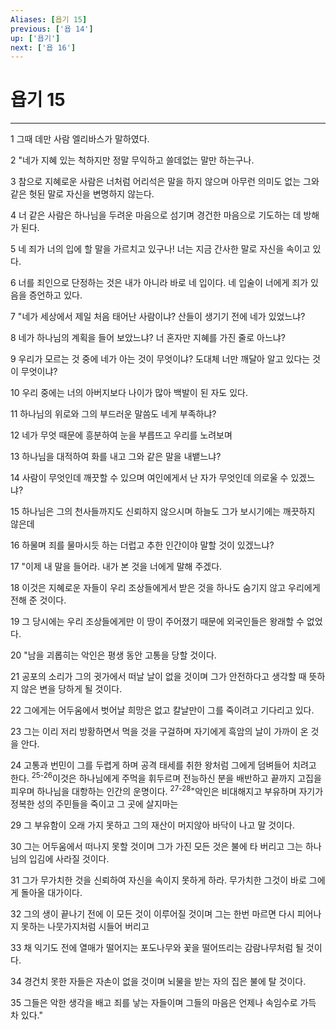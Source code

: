 ```yaml
---
Aliases: [욥기 15]
previous: ['욥 14']
up: ['욥기']
next: ['욥 16']
---
```

# 욥기 15

***


1 그때 데만 사람 엘리바스가 말하였다. 

2 "네가 지혜 있는 척하지만 정말 무익하고 쓸데없는 말만 하는구나. 

3 참으로 지혜로운 사람은 너처럼 어리석은 말을 하지 않으며 아무런 의미도 없는 그와 같은 헛된 말로 자신을 변명하지 않는다. 

4 너 같은 사람은 하나님을 두려운 마음으로 섬기며 경건한 마음으로 기도하는 데 방해가 된다. 

5 네 죄가 너의 입에 할 말을 가르치고 있구나! 너는 지금 간사한 말로 자신을 속이고 있다. 

6 너를 죄인으로 단정하는 것은 내가 아니라 바로 네 입이다. 네 입술이 너에게 죄가 있음을 증언하고 있다. 

7 "네가 세상에서 제일 처음 태어난 사람이냐? 산들이 생기기 전에 네가 있었느냐? 

8 네가 하나님의 계획을 들어 보았느냐? 너 혼자만 지혜를 가진 줄로 아느냐? 

9 우리가 모르는 것 중에 네가 아는 것이 무엇이냐? 도대체 너만 깨달아 알고 있다는 것이 무엇이냐? 

10 우리 중에는 너의 아버지보다 나이가 많아 백발이 된 자도 있다. 

11 하나님의 위로와 그의 부드러운 말씀도 네게 부족하냐? 

12 네가 무엇 때문에 흥분하여 눈을 부릅뜨고 우리를 노려보며 

13 하나님을 대적하여 화를 내고 그와 같은 말을 내뱉느냐? 

14 사람이 무엇인데 깨끗할 수 있으며 여인에게서 난 자가 무엇인데 의로울 수 있겠느냐? 

15 하나님은 그의 천사들까지도 신뢰하지 않으시며 하늘도 그가 보시기에는 깨끗하지 않은데 

16 하물며 죄를 물마시듯 하는 더럽고 추한 인간이야 말할 것이 있겠느냐? 

17 "이제 내 말을 들어라. 내가 본 것을 너에게 말해 주겠다. 

18 이것은 지혜로운 자들이 우리 조상들에게서 받은 것을 하나도 숨기지 않고 우리에게 전해 준 것이다. 

19 그 당시에는 우리 조상들에게만 이 땅이 주어졌기 때문에 외국인들은 왕래할 수 없었다. 

20 "남을 괴롭히는 악인은 평생 동안 고통을 당할 것이다. 

21 공포의 소리가 그의 귓가에서 떠날 날이 없을 것이며 그가 안전하다고 생각할 때 뜻하지 않은 변을 당하게 될 것이다. 

22 그에게는 어두움에서 벗어날 희망은 없고 칼날만이 그를 죽이려고 기다리고 있다. 

23 그는 이리 저리 방황하면서 먹을 것을 구걸하며 자기에게 흑암의 날이 가까이 온 것을 안다. 

24 고통과 번민이 그를 두렵게 하며 공격 태세를 취한 왕처럼 그에게 덤벼들어 치려고 한다. <sup class="versenum">25-26</sup>이것은 하나님에게 주먹을 휘두르며 전능하신 분을 배반하고 끝까지 고집을 피우며 하나님을 대항하는 인간의 운명이다. <sup class="versenum">27-28</sup>"악인은 비대해지고 부유하며 자기가 정복한 성의 주민들을 죽이고 그 곳에 살지마는 

29 그 부유함이 오래 가지 못하고 그의 재산이 머지않아 바닥이 나고 말 것이다. 

30 그는 어두움에서 떠나지 못할 것이며 그가 가진 모든 것은 불에 타 버리고 그는 하나님의 입김에 사라질 것이다. 

31 그가 무가치한 것을 신뢰하여 자신을 속이지 못하게 하라. 무가치한 그것이 바로 그에게 돌아올 대가이다. 

32 그의 생이 끝나기 전에 이 모든 것이 이루어질 것이며 그는 한번 마르면 다시 피어나지 못하는 나뭇가지처럼 시들어 버리고 

33 채 익기도 전에 열매가 떨어지는 포도나무와 꽃을 떨어뜨리는 감람나무처럼 될 것이다. 

34 경건치 못한 자들은 자손이 없을 것이며 뇌물을 받는 자의 집은 불에 탈 것이다. 

35 그들은 악한 생각을 배고 죄를 낳는 자들이며 그들의 마음은 언제나 속임수로 가득 차 있다."
